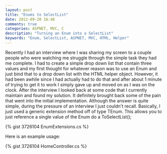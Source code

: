 ```yaml
---
layout: post
title: "Enums to SelectList"
date: 2012-09-20 16:48
comments: true
categories: ASPNET, MVC, C
description: "Turning an Enum into a SelectList"
keywords: "Enum, SelectList, ASPNET, MVC, HTML, Helper" 
---
```


Recently I had an interview where I was sharing my screen to a couple people who were watching me struggle through the simple task they had me complete.  I had to create a simple drop down list that contain three values and my first thought for whatever reason was to use an Enum and just bind that to a drop down list with the HTML helper object.  However, it had been awhile since I had actually had to do that and after about 1 minute of trying to get it to work I simply gave up and moved on as  I was on the clock.  After the interview I looked back at some code that I currently maintain and found my solution.  It definitely brought back some of the pain that went into the initial implementation.  Although the answer is quite simple, during the pressure of an interview I just couldn't recall.
Basically, I just used a generic extension method off of type TEnum.  This allows you to just reference a single value of the Enum do a ToSelectList();

{% gist 3726104 EnumExtensions.cs %}

Here is an example usage:

{% gist 3726104 HomeController.cs %}
